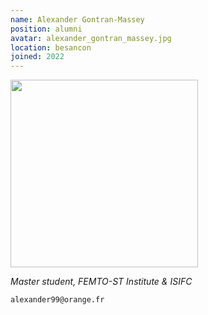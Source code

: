 ```yaml
---
name: Alexander Gontran-Massey
position: alumni
avatar: alexander_gontran_massey.jpg
location: besancon
joined: 2022
---
```


<img width="300" src="{{site.baseurl}}/images/people/{{page.avatar}}" data-action="zoom">

_Master student, FEMTO-ST Institute & ISIFC_<br>

<i class="fa fa-envelope-o"></i> `alexander99@orange.fr` <br>
<!-- <i class="fa fa-bar-chart-o" /> [Google Scholar](https://scholar.google.com/citations?user=jnST06UAAAAJ) <br>
<i class="fa fa-github" /> [Github](https://github.com/jjau) <br>
<i class="fa fa-twitter" /> [Twitter](https://twitter.com/jjtokyo) <br> -->


<!-- ### Bio 

My undergrad was at Dartmouth College, where I mostly did Computer Science and Engineering, but sparked an interest in the connection between AI and neuroscience. This led me in 2014 to a PhD program in Computer Science at the University of Rochester, where I quickly discovered that making "brain inspired AI" means first understanding "brains." I transferred to the Brain and Cognitive Science department in 2015, where I did my main PhD work on Bayesian Inference in low-level visual perception, graduating in fall 2020. 

### Research Interests

Everyone keeps talking about optimal Bayesian brains (myself included). What does this really mean? How far can this metaphor take us? When, why, and how do optimal agents use probability to reason about the world? And, finally, what can all of this really tell us about the brain? 

-->